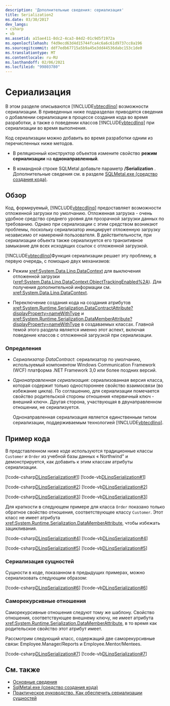 ```yaml
---
description: 'Дополнительные сведения: сериализация'
title: Serialization2
ms.date: 03/30/2017
dev_langs:
- csharp
- vb
ms.assetid: a15ae411-8dc2-4ca3-84d2-01c9d5f1972a
ms.openlocfilehash: f4d9ecd63d4d15744fca4c6a6c61d9737cc8a196
ms.sourcegitcommit: ddf7edb67715a5b9a45e3dd44536dabc153c1de0
ms.translationtype: MT
ms.contentlocale: ru-RU
ms.lasthandoff: 02/06/2021
ms.locfileid: "99803780"
---
```

# <a name="serialization"></a>Сериализация

В этом разделе описываются [!INCLUDE[vbtecdlinq](../../../../../../includes/vbtecdlinq-md.md)] возможности сериализации. В приведенных ниже подразделах приводятся сведения о добавлении сериализации в процессе создания кода во время разработки, а также о поведении классов [!INCLUDE[vbtecdlinq](../../../../../../includes/vbtecdlinq-md.md)] при сериализации во время выполнения.  
  
 Код сериализации можно добавить во время разработки одним из перечисленных ниже методов.  
  
- В реляционный конструктор объектов измените свойство **режим сериализации** на **однонаправленный**.  
  
- В командной строке SQLMetal добавьте параметр **/Serialization** . Дополнительные сведения см. в разделе [SQLMetal.exe (средство создания кода)](../../../../tools/sqlmetal-exe-code-generation-tool.md).  
  
## <a name="overview"></a>Обзор  

 Код, формируемый, [!INCLUDE[vbtecdlinq](../../../../../../includes/vbtecdlinq-md.md)] предоставляет возможности отложенной загрузки по умолчанию. Отложенная загрузка - очень удобное средство среднего уровня для прозрачной загрузки данных по требованию. Однако при сериализации с этим средством возникают проблемы, поскольку сериализатор инициирует отложенную загрузку независимо от намерений пользователя. В действительности, при сериализации объекта также сериализуется его транзитивное замыкание для всех исходящих ссылок с отложенной загрузкой.  
  
 [!INCLUDE[vbtecdlinq](../../../../../../includes/vbtecdlinq-md.md)]Функция сериализации решает эту проблему, в первую очередь, с помощью двух механизмов:  
  
- Режим <xref:System.Data.Linq.DataContext> для выключения отложенной загрузки (<xref:System.Data.Linq.DataContext.ObjectTrackingEnabled%2A>). Для получения дополнительной информации см. <xref:System.Data.Linq.DataContext>.  
  
- Переключение создания кода на создания атрибутов <xref:System.Runtime.Serialization.DataContractAttribute?displayProperty=nameWithType> и <xref:System.Runtime.Serialization.DataMemberAttribute?displayProperty=nameWithType> в создаваемых классах. Главной темой этого раздела является именно этот аспект, включая поведение классов с отложенной загрузкой при сериализации.  
  
### <a name="definitions"></a>Определения  
  
- *Сериализатор DataContract*: сериализатор по умолчанию, используемый компонентом Windows Communication Framework (WCF) платформа .NET Framework 3,0 или более поздних версий.  
  
- *Однонаправленная сериализация*: сериализованная версия класса, которая содержит только одностороннее свойство взаимосвязи (во избежание цикла). По соглашению, для сериализации помечается свойство родительской стороны отношения «первичный ключ - внешний ключ». Другая сторона, участвующая в двунаправленном отношении, не сериализуется.  
  
     Однонаправленная сериализация является единственным типом сериализации, поддерживаемым технологией [!INCLUDE[vbtecdlinq](../../../../../../includes/vbtecdlinq-md.md)].  
  
## <a name="code-example"></a>Пример кода  

 В представленном ниже коде используются традиционные классы `Customer` и `Order` из учебной базы данных « Northwind" и демонстрируется, как добавить к этим классам атрибуты сериализации.  
  
 [!code-csharp[DLinqSerialization#1](../../../../../../samples/snippets/csharp/VS_Snippets_Data/DLinqSerialization/cs/northwind-ser.cs#1)]
 [!code-vb[DLinqSerialization#1](../../../../../../samples/snippets/visualbasic/VS_Snippets_Data/DLinqSerialization/vb/northwind-ser.vb#1)]  
  
 [!code-csharp[DLinqSerialization#2](../../../../../../samples/snippets/csharp/VS_Snippets_Data/DLinqSerialization/cs/northwind-ser.cs#2)]
 [!code-vb[DLinqSerialization#2](../../../../../../samples/snippets/visualbasic/VS_Snippets_Data/DLinqSerialization/vb/northwind-ser.vb#2)]  
  
 [!code-csharp[DLinqSerialization#3](../../../../../../samples/snippets/csharp/VS_Snippets_Data/DLinqSerialization/cs/northwind-ser.cs#3)]
 [!code-vb[DLinqSerialization#3](../../../../../../samples/snippets/visualbasic/VS_Snippets_Data/DLinqSerialization/vb/northwind-ser.vb#3)]  
  
 Для краткости в следующем примере для класса `Order` показано только обратное свойство отношения, соответствующее классу `Customer`. Этот класс не имеет атрибута <xref:System.Runtime.Serialization.DataMemberAttribute>, чтобы избежать зацикливания.  
  
 [!code-csharp[DLinqSerialization#4](../../../../../../samples/snippets/csharp/VS_Snippets_Data/DLinqSerialization/cs/northwind-ser.cs#4)]
 [!code-vb[DLinqSerialization#4](../../../../../../samples/snippets/visualbasic/VS_Snippets_Data/DLinqSerialization/vb/northwind-ser.vb#4)]  
  
 [!code-csharp[DLinqSerialization#5](../../../../../../samples/snippets/csharp/VS_Snippets_Data/DLinqSerialization/cs/northwind-ser.cs#5)]
 [!code-vb[DLinqSerialization#5](../../../../../../samples/snippets/visualbasic/VS_Snippets_Data/DLinqSerialization/vb/northwind-ser.vb#5)]  
  
### <a name="how-to-serialize-the-entities"></a>Сериализация сущностей  

 Сущности в коде, показанном в предыдущих примерах, можно сериализовать следующим образом:  
  
 [!code-csharp[DLinqSerialization#6](../../../../../../samples/snippets/csharp/VS_Snippets_Data/DLinqSerialization/cs/Program.cs#6)]
 [!code-vb[DLinqSerialization#6](../../../../../../samples/snippets/visualbasic/VS_Snippets_Data/DLinqSerialization/vb/Module1.vb#6)]  
  
### <a name="self-recursive-relationships"></a>Саморекурсивные отношения  

 Саморекурсивные отношения следуют тому же шаблону. Свойство отношения, соответствующее внешнему ключу, не имеет атрибута <xref:System.Runtime.Serialization.DataMemberAttribute>, в то время как родительское свойство этот атрибут имеет.  
  
 Рассмотрим следующий класс, содержащий две саморекурсивные связи: Employee.Manager/Reports и Employee.Mentor/Mentees.  
  
 [!code-csharp[DLinqSerialization#7](../../../../../../samples/snippets/csharp/VS_Snippets_Data/DLinqSerialization/cs/northwind-ser.cs#7)]
 [!code-vb[DLinqSerialization#7](../../../../../../samples/snippets/visualbasic/VS_Snippets_Data/DLinqSerialization/vb/northwind-ser.vb#7)]  
  
## <a name="see-also"></a>См. также

- [Основные сведения](background-information.md)
- [SqlMetal.exe (средство создания кода)](../../../../tools/sqlmetal-exe-code-generation-tool.md)
- [Практическое руководство. Как обеспечить сериализации сущностей](how-to-make-entities-serializable.md)
